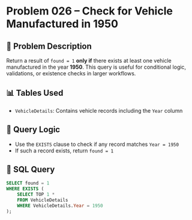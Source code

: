 # Problem 026 – Check for Vehicle Manufactured in 1950

## 🧠 Problem Description

Return a result of `found = 1` **only if** there exists at least one vehicle manufactured in the year **1950**. This query is useful for conditional logic, validations, or existence checks in larger workflows.

## 📊 Tables Used

- `VehicleDetails`: Contains vehicle records including the `Year` column

## 🔗 Query Logic

- Use the `EXISTS` clause to check if any record matches `Year = 1950`
- If such a record exists, return `found = 1`

## 🧾 SQL Query

```sql
SELECT found = 1
WHERE EXISTS (
    SELECT TOP 1 *
    FROM VehicleDetails
    WHERE VehicleDetails.Year = 1950
);
